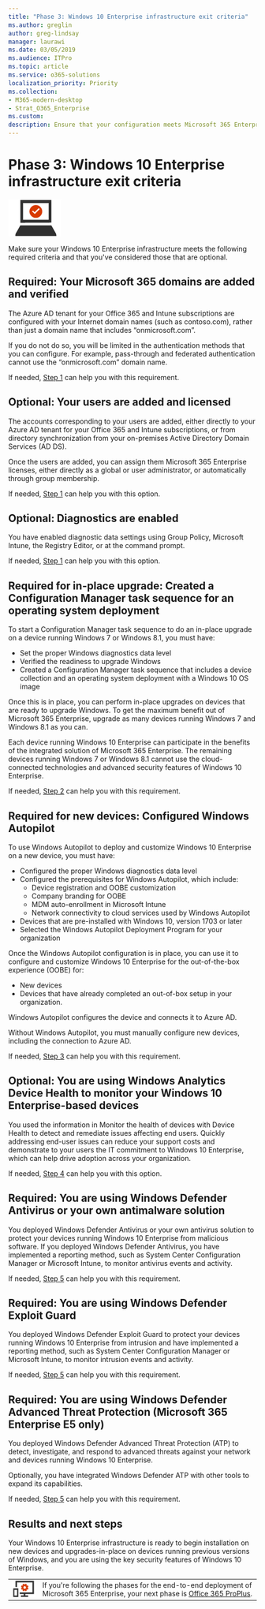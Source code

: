```yaml
---
title: "Phase 3: Windows 10 Enterprise infrastructure exit criteria"
ms.author: greglin
author: greg-lindsay
manager: laurawi
ms.date: 03/05/2019
ms.audience: ITPro
ms.topic: article
ms.service: o365-solutions
localization_priority: Priority
ms.collection: 
- M365-modern-desktop
- Strat_O365_Enterprise
ms.custom:
description: Ensure that your configuration meets Microsoft 365 Enterprise criteria for Windows 10 Enterprise.
---
```


# Phase 3: Windows 10 Enterprise infrastructure exit criteria

![](./media/deploy-foundation-infrastructure/win10enterprise_icon-small.png)

Make sure your Windows 10 Enterprise infrastructure meets the following required criteria and that you've considered those that are optional.

<a name="crit-windows10-step1"></a>
## Required: Your Microsoft 365 domains are added and verified

The Azure AD tenant for your Office 365 and Intune subscriptions are configured with your Internet domain names (such as contoso.com), rather than just a domain name that includes “onmicrosoft.com”. 

If you do not do so, you will be limited in the authentication methods that you can configure. For example, pass-through and federated authentication cannot use the “onmicrosoft.com”  domain name.

If needed, [Step 1](windows10-prepare-your-org.md) can help you with this requirement.

## Optional: Your users are added and licensed

The accounts corresponding to your users are added, either directly to your Azure AD tenant for your Office 365 and Intune subscriptions, or from directory synchronization from your on-premises Active Directory Domain Services (AD DS).

Once the users are added, you can assign them Microsoft 365 Enterprise licenses, either directly as a global or user administrator, or automatically through group membership.

If needed, [Step 1](windows10-prepare-your-org.md) can help you with this option.

## Optional: Diagnostics are enabled

You have enabled diagnostic data settings using Group Policy, Microsoft Intune, the Registry Editor, or at the command prompt.

If needed, [Step 1](windows10-prepare-your-org.md) can help you with this option.

<a name="crit-windows10-step2"></a>
## Required for in-place upgrade: Created a Configuration Manager task sequence for an operating system deployment

To start a Configuration Manager task sequence to do an in-place upgrade on a device running Windows 7 or Windows 8.1, you must have:

- Set the proper Windows diagnostics data level
- Verified the readiness to upgrade Windows
- Created a Configuration Manager task sequence that includes a device collection and an operating system deployment with a Windows 10 OS image

Once this is in place, you can perform in-place upgrades on devices that are ready to upgrade Windows. To get the maximum benefit out of Microsoft 365 Enterprise, upgrade as many devices running Windows 7 and Windows 8.1 as you can. 

Each device running Windows 10 Enterprise can participate in the benefits of the integrated solution of Microsoft 365 Enterprise. The remaining devices running Windows 7 or Windows 8.1 cannot use the cloud-connected technologies and advanced security features of Windows 10 Enterprise.

If needed, [Step 2](windows10-deploy-inplaceupgrade.md) can help you with this requirement.

<a name="crit-windows10-step3"></a>
## Required for new devices: Configured Windows Autopilot

To use Windows Autopilot to deploy and customize Windows 10 Enterprise on a new device, you must have:

- Configured the proper Windows diagnostics data level
- Configured the prerequisites for Windows Autopilot, which include:
   - Device registration and OOBE customization
   - Company branding for OOBE
   - MDM auto-enrollment in Microsoft Intune
   - Network connectivity to cloud services used by Windows Autopilot
- Devices that are pre-installed with Windows 10, version 1703 or later
- Selected the Windows Autopilot Deployment Program for your organization

Once the Windows Autopilot configuration is in place, you can use it to configure and customize Windows 10 Enterprise for the out-of-the-box experience (OOBE) for:

- New devices
- Devices that have already completed an out-of-box setup in your organization. 

Windows Autopilot configures the device and connects it to Azure AD.

Without Windows Autopilot, you must manually configure new devices, including the connection to Azure AD.

If needed, [Step 3](windows10-deploy-autopilot.md) can help you with this requirement.

<a name="crit-windows10-step4"></a>
## Optional: You are using Windows Analytics Device Health to monitor your Windows 10 Enterprise-based devices

You used the information in Monitor the health of devices with Device Health to detect and remediate issues affecting end users. Quickly addressing end-user issues can reduce your support costs and demonstrate to your users the IT commitment to Windows 10 Enterprise, which can help drive adoption across your organization. 

If needed, [Step 4](windows10-enable-windows-analytics.md) can help you with this option.

<a name="crit-windows10-step5a"></a>
## Required: You are using Windows Defender Antivirus or your own antimalware solution

You deployed Windows Defender Antivirus or your own antivirus solution to protect your devices running Windows 10 Enterprise from malicious software. If you deployed Windows Defender Antivirus, you have implemented a reporting method, such as System Center Configuration Manager or Microsoft Intune, to monitor antivirus events and activity.

If needed, [Step 5](windows10-enable-security-features.md#windows10-sec-av) can help you with this requirement.

<a name="crit-windows10-step5b"></a>
## Required: You are using Windows Defender Exploit Guard

You deployed Windows Defender Exploit Guard to protect your devices running Windows 10 Enterprise from intrusion and have implemented a reporting method, such as System Center Configuration Manager or Microsoft Intune, to monitor intrusion events and activity.

If needed, [Step 5](windows10-enable-security-features.md#windows10-sec-eg) can help you with this requirement.

<a name="crit-windows10-step5c"></a>
## Required: You are using Windows Defender Advanced Threat Protection (Microsoft 365 Enterprise E5 only)

You deployed Windows Defender Advanced Threat Protection (ATP) to detect, investigate, and respond to advanced threats against your network and devices running Windows 10 Enterprise. 

Optionally, you have integrated Windows Defender ATP with other tools to expand its capabilities.

If needed, [Step 5](windows10-enable-security-features.md#windows10-sec-atp) can help you with this requirement.

## Results and next steps

Your Windows 10 Enterprise infrastructure is ready to begin installation on new devices and upgrades-in-place on devices running previous versions of Windows, and you are using the key security features of Windows 10 Enterprise.

|||
|:-------|:-----|
|![](./media/deploy-foundation-infrastructure/O365proplus_icon-small.png)| If you're following the phases for the end-to-end deployment of Microsoft 365 Enterprise, your next phase is [Office 365 ProPlus](office365proplus-infrastructure.md). |
